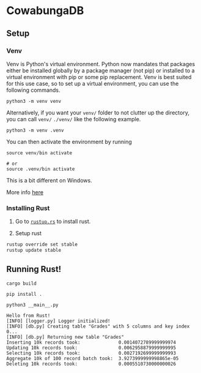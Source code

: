 # CowabungaDB

## Setup

### Venv
Venv is Python's virtual environment. Python now mandates that packages either be installed globally by a package manager (not pip) or installed to a virtual environment with pip or some pip replacement. Venv is best suited for this use case, so to set up a virtual environment, you can use the following commands.

```
python3 -m venv venv
```

Alternatively, if you want your `venv/` folder to not clutter up the directory, you can call `venv/` `./venv/` like the following example.

```
python3 -m venv .venv
```

You can then activate the environment by running

```
source venv/bin activate

# or
source .venv/bin activate
```

This is a bit different on Windows.

More info [here](https://docs.python.org/3/library/venv.html)

### Installing Rust

1. Go to [`rustup.rs`](https://rustup.rs/) to install rust.

2. Setup rust

```sh
rustup override set stable
rustup update stable
```
 
## Running Rust!

```
cargo build

pip install .

python3 __main__.py
```

```
Hello from Rust!
[INFO] [logger.py] Logger initialized!
[INFO] [db.py] Creating table "Grades" with 5 columns and key index 0...
[INFO] [db.py] Returning new table "Grades"
Inserting 10k records took:  			 0.0014072789999999974
Updating 10k records took:  			 0.0062958879999999995
Selecting 10k records took:  			 0.0027192699999999993
Aggregate 10k of 100 record batch took:	 3.9273999999998865e-05
Deleting 10k records took:  			 0.0005510730000000026
```
